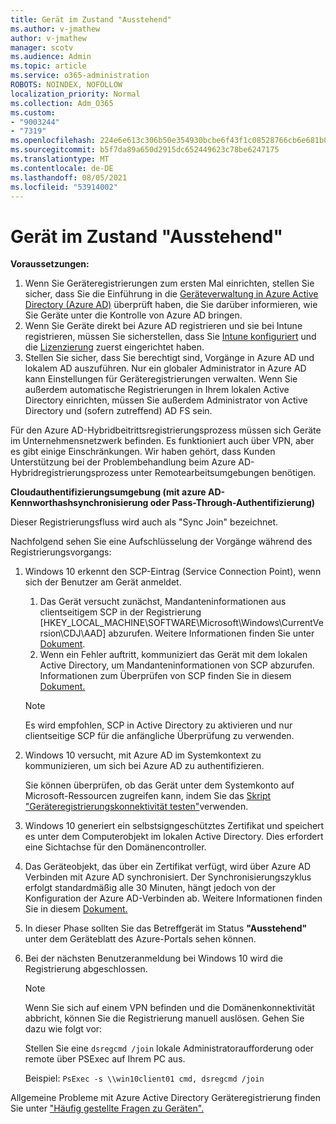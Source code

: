 ```yaml
---
title: Gerät im Zustand "Ausstehend"
ms.author: v-jmathew
author: v-jmathew
manager: scotv
ms.audience: Admin
ms.topic: article
ms.service: o365-administration
ROBOTS: NOINDEX, NOFOLLOW
localization_priority: Normal
ms.collection: Adm_O365
ms.custom:
- "9003244"
- "7319"
ms.openlocfilehash: 224e6e613c306b50e354930bcbe6f43f1c08528766cb6e681b0e9826b2d55a4d
ms.sourcegitcommit: b5f7da89a650d2915dc652449623c78be6247175
ms.translationtype: MT
ms.contentlocale: de-DE
ms.lasthandoff: 08/05/2021
ms.locfileid: "53914002"
---
```

# <a name="device-in-pending-state"></a>Gerät im Zustand "Ausstehend"

**Voraussetzungen:**

1. Wenn Sie Geräteregistrierungen zum ersten Mal einrichten, stellen Sie sicher, dass Sie die Einführung in die [Geräteverwaltung in Azure Active Directory (Azure AD)](https://docs.microsoft.com/azure/active-directory/devices/overview?WT.mc_id=Portal-Microsoft_Azure_Support) überprüft haben, die Sie darüber informieren, wie Sie Geräte unter die Kontrolle von Azure AD bringen.
2. Wenn Sie Geräte direkt bei Azure AD registrieren und sie bei Intune registrieren, müssen Sie sicherstellen, dass Sie [Intune konfiguriert](https://docs.microsoft.com/mem/intune/enrollment/device-enrollment?WT.mc_id=Portal-Microsoft_Azure_Support) und die [Lizenzierung](https://docs.microsoft.com/mem/intune/fundamentals/licenses-assign?WT.mc_id=Portal-Microsoft_Azure_Support) zuerst eingerichtet haben.
3. Stellen Sie sicher, dass Sie berechtigt sind, Vorgänge in Azure AD und lokalem AD auszuführen. Nur ein globaler Administrator in Azure AD kann Einstellungen für Geräteregistrierungen verwalten. Wenn Sie außerdem automatische Registrierungen in Ihrem lokalen Active Directory einrichten, müssen Sie außerdem Administrator von Active Directory und (sofern zutreffend) AD FS sein.

Für den Azure AD-Hybridbeitrittsregistrierungsprozess müssen sich Geräte im Unternehmensnetzwerk befinden. Es funktioniert auch über VPN, aber es gibt einige Einschränkungen. Wir haben gehört, dass Kunden Unterstützung bei der Problembehandlung beim Azure AD-Hybridregistrierungsprozess unter Remotearbeitsumgebungen benötigen.

**Cloudauthentifizierungsumgebung (mit azure AD-Kennworthashsynchronisierung oder Pass-Through-Authentifizierung)**

Dieser Registrierungsfluss wird auch als "Sync Join" bezeichnet.

Nachfolgend sehen Sie eine Aufschlüsselung der Vorgänge während des Registrierungsvorgangs:

1. Windows 10 erkennt den SCP-Eintrag (Service Connection Point), wenn sich der Benutzer am Gerät anmeldet.

    1. Das Gerät versucht zunächst, Mandanteninformationen aus clientseitigem SCP in der Registrierung [HKEY_LOCAL_MACHINE\SOFTWARE\Microsoft\Windows\CurrentVersion\CDJ\AAD] abzurufen. Weitere Informationen finden Sie unter [Dokument](https://docs.microsoft.com/azure/active-directory/devices/hybrid-azuread-join-control).
    1. Wenn ein Fehler auftritt, kommuniziert das Gerät mit dem lokalen Active Directory, um Mandanteninformationen von SCP abzurufen. Informationen zum Überprüfen von SCP finden Sie in diesem [Dokument.](https://docs.microsoft.com/azure/active-directory/devices/hybrid-azuread-join-manual#configure-a-service-connection-point)

    > [!NOTE]
    > Es wird empfohlen, SCP in Active Directory zu aktivieren und nur clientseitige SCP für die anfängliche Überprüfung zu verwenden.

2. Windows 10 versucht, mit Azure AD im Systemkontext zu kommunizieren, um sich bei Azure AD zu authentifizieren.

    Sie können überprüfen, ob das Gerät unter dem Systemkonto auf Microsoft-Ressourcen zugreifen kann, indem Sie das [Skript "Geräteregistrierungskonnektivität testen"](https://gallery.technet.microsoft.com/Test-Device-Registration-3dc944c0)verwenden.

3. Windows 10 generiert ein selbstsigngeschütztes Zertifikat und speichert es unter dem Computerobjekt im lokalen Active Directory. Dies erfordert eine Sichtachse für den Domänencontroller.

4. Das Geräteobjekt, das über ein Zertifikat verfügt, wird über Azure AD Verbinden mit Azure AD synchronisiert. Der Synchronisierungszyklus erfolgt standardmäßig alle 30 Minuten, hängt jedoch von der Konfiguration der Azure AD-Verbinden ab. Weitere Informationen finden Sie in diesem [Dokument.](https://docs.microsoft.com/azure/active-directory/hybrid/how-to-connect-sync-configure-filtering#organizational-unitbased-filtering)

5. In dieser Phase sollten Sie das Betreffgerät im Status **"Ausstehend"** unter dem Geräteblatt des Azure-Portals sehen können.

6. Bei der nächsten Benutzeranmeldung bei Windows 10 wird die Registrierung abgeschlossen.

    > [!NOTE]
    > Wenn Sie sich auf einem VPN befinden und die Domänenkonnektivität abbricht, können Sie die Registrierung manuell auslösen. Gehen Sie dazu wie folgt vor:
    >
    > Stellen Sie eine `dsregcmd /join` lokale Administratoraufforderung oder remote über PSExec auf Ihrem PC aus.
    >
    > Beispiel: `PsExec -s \\win10client01 cmd, dsregcmd /join`

Allgemeine Probleme mit Azure Active Directory Geräteregistrierung finden Sie unter ["Häufig gestellte Fragen zu Geräten".](https://docs.microsoft.com/azure/active-directory/devices/faq)
